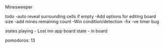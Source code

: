 Minesweeper

todo
-auto reveal surrounding cells if empty 
-Add options for editing board size
-add mines remaining  count
-Win condition/detection
-fix -ve timer bug


states
playing - Lost  inn app
board state - in board

pomodoros: 13